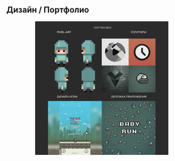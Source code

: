 ## Дизайн / Портфолио

<div align="center" width="100%">
    <img width="70%" src="/images/portfolio.png"/>
</div>
